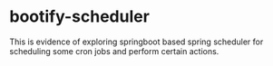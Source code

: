 # bootify-scheduler
This is evidence of exploring springboot based spring scheduler for scheduling some cron jobs and perform certain actions.
